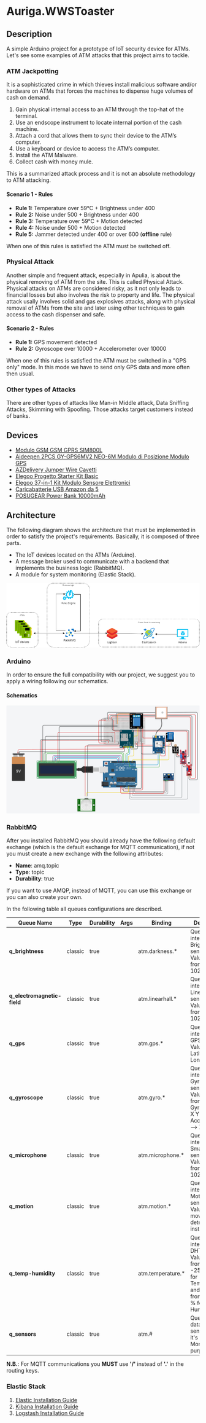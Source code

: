 # Auriga.WWSToaster

## Description
A simple Arduino project for a prototype of IoT security device for ATMs. Let's see some examples of ATM attacks that this project aims to tackle. 

### ATM Jackpotting
It is a sophisticated crime in which thieves install malicious software and/or hardware on ATMs that forces the machines to dispense huge volumes of cash on demand.
1. Gain physical internal access to an ATM through the top-hat of the terminal.
2. Use an endscope instrument to locate internal portion of the cash machine.
3. Attach a cord that allows them to sync their device to the ATM’s computer.
4. Use a keyboard or device to access the ATM’s computer.
5. Install the ATM Malware.
6. Collect cash with money mule.

This is a summarized attack process and it is not an absolute methodology to ATM attacking. 

#### Scenario 1 - Rules
- **Rule 1:** Temperature over 59°C + Brightness under 400
- **Rule 2:** Noise under 500 + Brightness under 400
- **Rule 3:** Temperature over 59°C + Motion detected
- **Rule 4:** Noise under 500 + Motion detected
- **Rule 5:** Jammer detected under 400 or over 600 (**offline** rule)

When one of this rules is satisfied the ATM must be switched off.

### Physical Attack
Another simple and frequent attack, especially in Apulia, is about the physical removing of ATM from the site. This is called Physical Attack. Physical attacks on ATMs are considered risky, as it not only leads to financial losses but also involves the risk to property and life. The physical attack usally involves solid and gas explosives attacks, along with physical removal of ATMs from the site and later using other techniques to gain access to the cash dispenser and safe.

#### Scenario 2 - Rules
- **Rule 1:** GPS movement detected
- **Rule 2:** Gyroscope over 10000 + Accelerometer over 10000

When one of this rules is satisfied the ATM must be switched in a "GPS only" mode. In this mode we have to send only GPS data and more often then usual.

### Other types of Attacks
There are other types of attacks like Man-in Middle attack, Data Sniffing Attacks, Skimming with Spoofing. Those attacks target customers instead of banks. 

## Devices
- [Modulo GSM GSM GPRS SIM800L](https://www.amazon.it/gp/product/B07X2634ZQ/ref=ox_sc_act_title_1?smid=A2BQVM41SWSLKR&psc=1)
- [Aideepen 2PCS GY-GPS6MV2 NEO-6M Modulo di Posizione Modulo GPS](https://www.amazon.it/gp/product/B08CZSL193/ref=ox_sc_act_title_2?smid=AUN6EYX254ETV&psc=1)
- [AZDelivery Jumper Wire Cavetti](https://www.amazon.it/gp/product/B074P726ZR/ref=ox_sc_act_title_3?smid=A1X7QLRQH87QA3&psc=1)
- [Elegoo Progetto Starter Kit Basic](https://www.amazon.it/gp/product/B06XSFF7MG/ref=ox_sc_act_title_4?smid=AZF7WYXU5ZANW&psc=1)
- [Elegoo 37-in-1 Kit Modulo Sensore Elettronici](https://www.amazon.it/gp/product/B01N79PG4G/ref=ox_sc_act_title_5?smid=AZF7WYXU5ZANW&psc=1)
- [Caricabatterie USB Amazon da 5](https://www.amazon.it/gp/product/B01J2G52O6/ref=crt_ewc_title_dp_1?ie=UTF8&psc=1&smid=A11IL2PNWYJU7H)
- [POSUGEAR Power Bank 10000mAh](https://www.amazon.it/gp/product/B07WVVTK86/ref=crt_ewc_title_dp_2?ie=UTF8&psc=1&smid=A1F8R6XWWYQ81U)

## Architecture
The following diagram shows the architecture that must be implemented in order to satisfy the project's requirements. Basically, it is composed of three parts.
- The IoT devices located on the ATMs (Arduino).
- A message broker used to communicate with a backend that implements the business logic (RabbitMQ).
- A module for system monitoring (Elastic Stack).

![Architecture Diagram](docs/diagrams/architecture-diagram.png)

### Arduino

In order to ensure the full compatibility with our project, we suggest you to apply a wiring following our schematics.

#### Schematics

![Arduino schematics](docs/diagrams/arduino-schematics.jpg)

### RabbitMQ

After you installed RabbitMQ you should already have the following default exchange (which is the default exchange for MQTT communication), if not you must create a new exchange with the following attributes:
- **Name**: amq.topic
- **Type**: topic
- **Durability**: true

If you want to use AMQP, instead of MQTT, you can use this exchange or you can also create your own.

In the following table all queues configurations are described.

Queue Name | Type | Durability | Args | Binding | Description |
------------ | ------------- | ------------- | ------------- | ------------- | ------------- |
**q_brightness**| classic| true | | atm.darkness.* | Queue which interacts with Brightness sensor.<br/> Value goes from 0 LIGH to 1023 DARK |
**q_electromagnetic-field** | classic| true | | atm.linearhall.* | Queue which interacts with LinearHall sensor.<br/> Value goes from 0 to 1023 |
**q_gps** | classic| true | | atm.gps.* | Queue which interacts with GPS module.<br/> Values are Latitude and Longitude |
**q_gyroscope** | classic| true | | atm.gyro.* | Queue which interacts with Gyroscope sensor.<br/> Values are from <br/> Gyroscope --> X Y Z and Accelerometer --> X Y Z |
**q_microphone** | classic| true | | atm.microphone.* | Queue which interacts with Small Sound sensor.<br/> Value goes from 0 to 1023 |
**q_motion** | classic| true | | atm.motion.* | Queue which interacts with Motion sensor.<br/> Value are 1, if movement is detected, 0 instead. |
**q_temp-humidity** | classic| true | | atm.temperature.* | Queue which interacts with DHT sensor.<br/> Value goes from <br/>-25 to 68 °C for Temperature and<br/> from 20 to 90 % for Humidity |
**q_sensors** | classic| true | | atm.# | Queue gets data from all sensors and it's used for Monitoring purpose. |

**N.B.**: For MQTT communications you **MUST** use **'/'** instead of **'.'** in the routing keys.

### Elastic Stack

1. [Elastic Installation Guide](https://github.com/lorenzokyne/Auriga-IoT-Project/tree/main/Elasticsearch)
2. [Kibana Installation Guide](https://github.com/lorenzokyne/Auriga-IoT-Project/tree/main/Kibana)
3. [Logstash Installation Guide](https://github.com/lorenzokyne/Auriga-IoT-Project/tree/main/Logstash)

